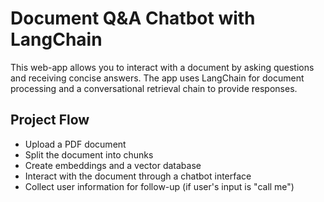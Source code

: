 # Document Q&A Chatbot with LangChain
This web-app allows you to interact with a document by asking questions and receiving concise answers. The app uses LangChain for document processing and a conversational retrieval chain to provide responses.
## Project Flow
- Upload a PDF document
- Split the document into chunks
- Create embeddings and a vector database
- Interact with the document through a chatbot interface
- Collect user information for follow-up (if user's input is "call me") 

